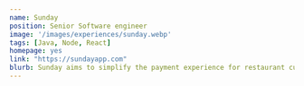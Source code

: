 ```yaml
---
name: Sunday
position: Senior Software engineer
image: '/images/experiences/sunday.webp'
tags: [Java, Node, React]
homepage: yes
link: "https://sundayapp.com"
blurb: Sunday aims to simplify the payment experience for restaurant customers. You scan a QR code, pay, and walk away. In the meantime restaurateurs can focus on what matters for them.
---
```

